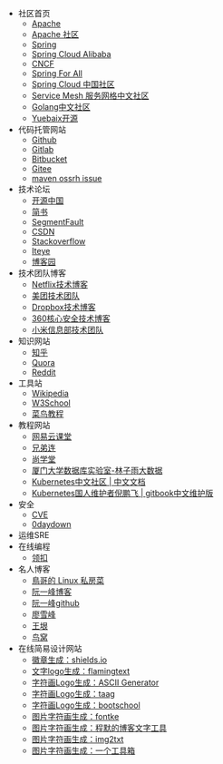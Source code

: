 * 社区首页
    * [Apache](https://www.apache.org/)
    * [Apache 社区](https://community.apache.org/)
    * [Spring](https://spring.io/)
    * [Spring Cloud Alibaba](https://github.com/alibaba/spring-cloud-alibaba)
    * [CNCF](https://www.cncf.io/)
    * [Spring For All](http://www.spring4all.com/)
    * [Spring Cloud 中国社区](http://www.springcloud.cn/)
    * [Service Mesh 服务网格中文社区](https://www.servicemesher.com/)
    * [Golang中文社区](https://studygolang.com/)
    * [Yuebaix开源](https://docs.yuebaix.com/)
* 代码托管网站
    * [Github](https://github.com/)
    * [Gitlab](https://gitlab.com/)
    * [Bitbucket](https://bitbucket.org/)
    * [Gitee](https://gitee.com/)
    * [maven ossrh issue](https://issues.sonatype.org/)
* 技术论坛
    * [开源中国](https://www.oschina.net/)
    * [简书](https://www.jianshu.com/)
    * [SegmentFault](https://segmentfault.com/)
    * [CSDN](https://www.csdn.net/)
    * [Stackoverflow](https://stackoverflow.com/)
    * [Iteye](https://www.iteye.com/)
    * [博客园](https://www.cnblogs.com/)
* 技术团队博客
    * [Netflix技术博客](https://netflixtechblog.com/)
    * [美团技术团队](https://tech.meituan.com/)
    * [Dropbox技术博客](https://dropbox.tech/)
    * [360核心安全技术博客](https://blogs.360.cn/)
    * [小米信息部技术团队](https://blogs.360.cn/)
* 知识网站
    * [知乎](https://www.zhihu.com/)
    * [Quora](https://www.quora.com/)
    * [Reddit](https://www.reddit.com/)
* 工具站
    * [Wikipedia](https://zh.wikipedia.org/)
    * [W3School](https://www.w3school.com.cn/)
    * [菜鸟教程](https://www.runoob.com/)
* 教程网站
    * [网易云课堂](https://study.163.com/)
    * [兄弟连](http://www.itxdl.cn/)
    * [尚学堂](https://www.bjsxt.com/)
    * [厦门大学数据库实验室-林子雨大数据](http://dblab.xmu.edu.cn/)
    * [Kubernetes中文社区 | 中文文档](http://docs.kubernetes.org.cn/)
    * [Kubernetes国人维护者倪鹏飞 | gitbook中文维护版](https://feisky.gitbooks.io/kubernetes/)
* 安全
    * [CVE](https://cve.mitre.org/)
    * [0daydown](https://www.0daydown.com/)
* 运维SRE
* 在线编程
    * [领扣](https://leetcode.com/)
* 名人博客
    * [鳥哥的 Linux 私房菜](https://linux.vbird.org/)
    * [阮一峰博客](http://www.ruanyifeng.com/blog/)
    * [阮一峰github](https://github.com/ruanyf)
    * [廖雪峰](https://www.liaoxuefeng.com/)
    * [王垠](https://www.yinwang.org/)
    * [鸟窝](https://colobu.com/)
* 在线简易设计网站
    * [徽章生成：shields.io](https://shields.io/)
    * [文字logo生成：flamingtext](https://www.flamingtext.com/)
    * [字符画Logo生成：ASCII Generator](http://www.network-science.de/ascii/)
    * [字符画Logo生成：taag](http://patorjk.com/software/taag/)
    * [字符画Logo生成：bootschool](https://www.bootschool.net/ascii)
    * [图片字符画生成：fontke](https://en.m.fontke.com/tool/image2ascii/)
    * [图片字符画生成：程默的博客文字工具](http://life.chacuo.net/convertphoto2char/)
    * [图片字符画生成：img2txt](https://www.degraeve.com/img2txt.php)
    * [图片字符画生成：一个工具箱](http://www.atoolbox.net/)
    
